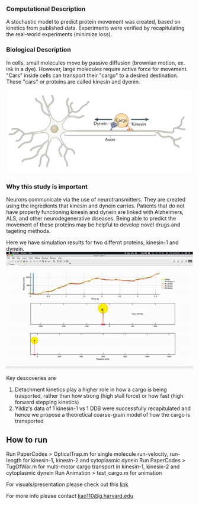 ### Computational Description

A stochastic model to predict protein movement was created, based on kinetics from published data. Experiments were verified by recapitulating the real-world experiments (minimize loss). 


### Biological Description

In cells, small molecules move by passive diffusion (brownian motion, ex. ink in a dye). However, large molecules require active force for movement. "Cars" inside cells can transport their "cargo" to a desired destination. These "cars" or proteins are called kinesin and dyenin.

<img src="src/img/img0.png" width="800"/>

### Why this study is important

Neurons communicate via the use of neurotransmitters. They are created using the ingredients that kinesin and dynein carries. Patients that do not have properly functioning kinesin and dynein are linked with Alzheimers, ALS, and other neurodegenerative diseases. Being able to predict the movement of these proteins may be helpful to develop novel drugs and tageting methods.

Here we have simulation results for two differnt proteins, kinesin-1 and dynein.
<img src="src/img/tugofwar.gif" width="800"/>

Key descoveries are

1. Detachment kinetics play a higher role in how a cargo is being trasported, rather than how strong (high stall force) or how fast (high forward stepping kinetics) 
2. Yildiz's data of 1 kinesin-1 vs 1 DDB were successfully recapitulated and hence we propose a theoretical coarse-grain model of how the cargo is transported

## How to run

Run PaperCodes > OpticalTrap.m for single molecule run-velocity, run-length for kinesin-1, kinesin-2 and cytoplasmic dynein
Run PaperCodes > TugOfWar.m for multi-motor cargo transport in kinesin-1, kinesin-2 and cytoplasmic dynein
Run Animation > test_cargo.m for animation

For visuals/presentation please check out this [link](https://docs.google.com/presentation/d/1deDom1l2jmYkOxjQe5uOUbkkLrrGXNAc-oXJMULMTSo/edit?usp=sharing)

For more info please contact kao110@g.harvard.edu
